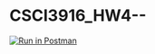 # CSCI3916_HW4--
[![Run in Postman](https://run.pstmn.io/button.svg)](https://app.getpostman.com/run-collection/6e2630922767988a4afc)

